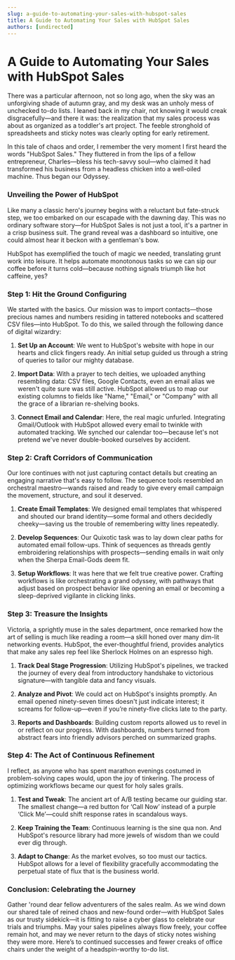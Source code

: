 ```yaml
---
slug: a-guide-to-automating-your-sales-with-hubspot-sales
title: A Guide to Automating Your Sales with HubSpot Sales
authors: [undirected]
---
```


# A Guide to Automating Your Sales with HubSpot Sales

There was a particular afternoon, not so long ago, when the sky was an unforgiving shade of autumn gray, and my desk was an unholy mess of unchecked to-do lists. I leaned back in my chair, not knowing it would creak disgracefully—and there it was: the realization that my sales process was about as organized as a toddler's art project. The feeble stronghold of spreadsheets and sticky notes was clearly opting for early retirement. 

In this tale of chaos and order, I remember the very moment I first heard the words "HubSpot Sales." They fluttered in from the lips of a fellow entrepreneur, Charles—bless his tech-savvy soul—who claimed it had transformed his business from a headless chicken into a well-oiled machine. Thus began our Odyssey.

### Unveiling the Power of HubSpot

Like many a classic hero's journey begins with a reluctant but fate-struck step, we too embarked on our escapade with the dawning day. This was no ordinary software story—for HubSpot Sales is not just a tool, it's a partner in a crisp business suit. The grand reveal was a dashboard so intuitive, one could almost hear it beckon with a gentleman's bow.

HubSpot has exemplified the touch of magic we needed, translating grunt work into leisure. It helps automate monotonous tasks so we can sip our coffee before it turns cold—because nothing signals triumph like hot caffeine, yes?

### Step 1: Hit the Ground Configuring

We started with the basics. Our mission was to import contacts—those precious names and numbers residing in tattered notebooks and scattered CSV files—into HubSpot. To do this, we sailed through the following dance of digital wizardry:

1. **Set Up an Account**: We went to HubSpot's website with hope in our hearts and click fingers ready. An initial setup guided us through a string of queries to tailor our mighty database.

2. **Import Data**: With a prayer to tech deities, we uploaded anything resembling data: CSV files, Google Contacts, even an email alias we weren't quite sure was still active. HubSpot allowed us to map our existing columns to fields like "Name," "Email," or "Company" with all the grace of a librarian re-shelving books.

3. **Connect Email and Calendar**: Here, the real magic unfurled. Integrating Gmail/Outlook with HubSpot allowed every email to twinkle with automated tracking. We synched our calendar too—because let's not pretend we've never double-booked ourselves by accident.

### Step 2: Craft Corridors of Communication

Our lore continues with not just capturing contact details but creating an engaging narrative that's easy to follow. The sequence tools resembled an orchestral maestro—wands raised and ready to give every email campaign the movement, structure, and soul it deserved.

1. **Create Email Templates**: We designed email templates that whispered and shouted our brand identity—some formal and others decidedly cheeky—saving us the trouble of remembering witty lines repeatedly.

2. **Develop Sequences**: Our Quixotic task was to lay down clear paths for automated email follow-ups. Think of sequences as threads gently embroidering relationships with prospects—sending emails in wait only when the Sherpa Email-Gods deem fit.

3. **Setup Workflows**: It was here that we felt true creative power. Crafting workflows is like orchestrating a grand odyssey, with pathways that adjust based on prospect behavior like opening an email or becoming a sleep-deprived vigilante in clicking links.

### Step 3: Treasure the Insights

Victoria, a sprightly muse in the sales department, once remarked how the art of selling is much like reading a room—a skill honed over many dim-lit networking events. HubSpot, the ever-thoughtful friend, provides analytics that make any sales rep feel like Sherlock Holmes on an espresso high.

1. **Track Deal Stage Progression**: Utilizing HubSpot's pipelines, we tracked the journey of every deal from introductory handshake to victorious signature—with tangible data and fancy visuals.

2. **Analyze and Pivot**: We could act on HubSpot's insights promptly. An email opened ninety-seven times doesn't just indicate interest; it screams for follow-up—even if you’re ninety-five clicks late to the party.

3. **Reports and Dashboards**: Building custom reports allowed us to revel in or reflect on our progress. With dashboards, numbers turned from abstract fears into friendly advisors perched on summarized graphs.

### Step 4: The Act of Continuous Refinement

I reflect, as anyone who has spent marathon evenings costumed in problem-solving capes would, upon the joy of tinkering. The process of optimizing workflows became our quest for holy sales grails.

1. **Test and Tweak**: The ancient art of A/B testing became our guiding star. The smallest change—a red button for ‘Call Now’ instead of a purple ‘Click Me’—could shift response rates in scandalous ways.

2. **Keep Training the Team**: Continuous learning is the sine qua non. And HubSpot's resource library had more jewels of wisdom than we could ever dig through.

3. **Adapt to Change**: As the market evolves, so too must our tactics. HubSpot allows for a level of flexibility gracefully accommodating the perpetual state of flux that is the business world.

### Conclusion: Celebrating the Journey

Gather 'round dear fellow adventurers of the sales realm. As we wind down our shared tale of reined chaos and new-found order—with HubSpot Sales as our trusty sidekick—it is fitting to raise a cyber glass to celebrate our trials and triumphs. May your sales pipelines always flow freely, your coffee remain hot, and may we never return to the days of sticky notes wishing they were more. Here’s to continued successes and fewer creaks of office chairs under the weight of a headspin-worthy to-do list.